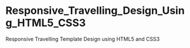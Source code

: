 # Responsive_Travelling_Design_Using_HTML5_CSS3
Responsive Travelling Template Design using HTML5 and CSS3
